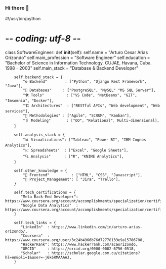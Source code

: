 ### Hi there 👋

#!/usr/bin/python
# -*- coding: utf-8 -*-

class SoftwareEngineer:
    def __init__(self):
        self.name            = "Arturo Cesar Arias Orizondo"
        self.main_profession = "Software Engineer"
        self.education       = "Bachelor of Science in Information Technology. CUJAE, Havana, Cuba. 1998 - 2003"
        self.main_stack      = "Database & Backend Developer"
        
        self.backend_stack = {
            "⚙ Backend"        : ["Python", "Django Rest Framework", "Java"],
            "💾 Databases"     : ["PostgreSQL", "MySQL" "MS SQL Server"],
            "🛠 Tools"          : ["VS Code", "NetBeans", "GIT", "Imsomnia", "Docker"],
            "🏗 Architectures"  : ["RESTful APIs", "Web development", "Web services"],
            "📝 Methodologies" : ["Agile", "SCRUM", "Kanban"],
            "🖇 Modeling"       : ["OO", "Relational", Multi-dimensional],
        }

        self.analysis_stack = {
            "📊 Visualizations": ["Tableau", "Power BI", "IBM Cognos Analytics"],
            "📈 Spreadsheets"  : ["Excel", "Google Sheets"],
            "🔍 Analysis"      : ["R", "KNIME Analytics"],
        }

        self.other_knowledge = {
            "🎨 Frontend"          : ["HTML", "CSS", "Javascript"],         
            "🧵 Project_Management": [ "Jira", "Trello"],
        }
        
        self.tech_certifications = {
           "Meta Back-End Developer": https://www.coursera.org/account/accomplishments/specialization/certificate/CCJ744ZZWYLY,
           "Google Data Analytics"  : https://www.coursera.org/account/accomplishments/specialization/certificate/N3EY3YWUKSTD,
        }

        self.tech_links = {
           "LinkedIn"  : https://www.linkedin.com/in/arturo-arias-orizondo/,
           "Coursera"  : https://www.coursera.org/user/3c24b4966b76d72778133e9a15786788,
           "HackerRank": https://www.hackerrank.com/acaorizondo,
           "ORCID"     : https://orcid.org/0000-0002-6756-0518,
           "Scholar"   : https://scholar.google.com.cu/citations?hl=en&pli=1&user=-j6k6RMAAAAJ,
        }

